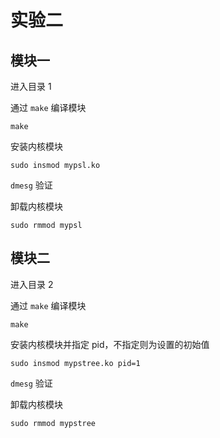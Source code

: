 # 实验二

## 模块一

进入目录 1

通过  `make`  编译模块

```shell
make
```

安装内核模块

```shell
sudo insmod mypsl.ko
```

`dmesg`  验证

卸载内核模块

```shell
sudo rmmod mypsl
```

## 模块二

进入目录 2

通过  `make`  编译模块

```shell
make
```

安装内核模块并指定 pid，不指定则为设置的初始值

```shell
sudo insmod mypstree.ko pid=1
```

`dmesg` 验证

卸载内核模块

```shell
sudo rmmod mypstree
```

